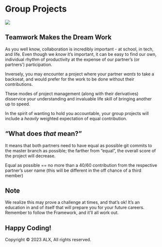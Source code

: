 Group Projects
==============

![](https://s3.amazonaws.com/alx-intranet.hbtn.io/uploads/medias/2018/7/ab0138760e80bc0ac3d1.jpg?X-Amz-Algorithm=AWS4-HMAC-SHA256&X-Amz-Credential=AKIARDDGGGOUSBVO6H7D%2F20230809%2Fus-east-1%2Fs3%2Faws4_request&X-Amz-Date=20230809T102514Z&X-Amz-Expires=86400&X-Amz-SignedHeaders=host&X-Amz-Signature=bb0082fee60acf62df95d307bc6910925caf4fb330a6a57ebc3e3a514959ba87)

Teamwork Makes the Dream Work
-----------------------------

As you well know, collaboration is incredibly important - at school, in tech, and life. Even though we _know_ it’s important, it can be easy to find our own, individual rhythm of productivity at the expense of our partner’s (or partners’) participation.

Inversely, you may encounter a project where your partner _wants_ to take a backseat, and would prefer for the work to be done without their contributions.

These modes of project management (along with their derivatives) disservice your understanding and invaluable life skill of bringing another up to speed.

In the spirit of wanting to hold you accountable, your group projects will include a _heavily_ weighted expectation of equal contribution.

“What does _that_ mean?”
------------------------

It means that both partners need to have equal as possible git commits to the master branch as possible; the farther from “equal”, the overall score of the project will decrease.

Equal as possible == no more than a 40/60 contribution from the respective partner’s user name (this will be different in the off chance of a third member)

Note
----

We realize this may prove a challenge at times, and that’s ok! It’s an education in and of itself that will prepare you for your future careers. Remember to follow the Framework, and it’ll all work out.

Happy Coding!
---
Copyright © 2023 ALX, All rights reserved.
